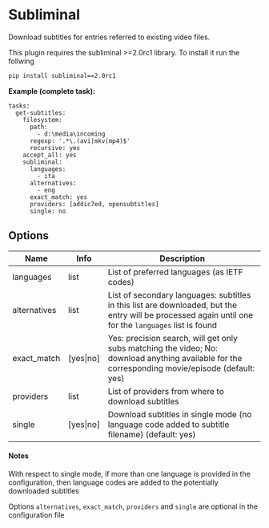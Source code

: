 # Subliminal
Download subtitles for entries referred to existing video files.

This plugin requires the subliminal >=2.0rc1 library. To install it run the follwing

```cmd
pip install subliminal==2.0rc1
```

**Example (complete task):**

```
tasks:
  get-subtitles:
    filesystem:
      path: 
        - d:\media\incoming
      regexp: '.*\.(avi|mkv|mp4)$'
      recursive: yes
    accept_all: yes
    subliminal:
      languages:
        - ita
      alternatives:
        - eng
      exact_match: yes
      providers: [addic7ed, opensubtitles]
      single: no
```

## Options

| **Name** | **Info** | **Description** |
| --- | --- | --- |
| languages | list | List of preferred languages (as IETF codes) |
| alternatives | list | List of secondary languages: subtitles in this list are downloaded, but the entry will be processed again until one for the `languages` list is found |
| exact_match | [yes\|no] | Yes: precision search, will get only subs matching the video; No: download anything available for the corresponding movie/episode (default: yes) |
| providers | list | List of providers from where to download subtitles |
| single | [yes\|no] | Download subtitles in single mode (no language code added to subtitle filename) (default: yes) |

#### Notes
With respect to single mode, if more than one language is provided in the configuration, then language codes are added to the potentially downloaded subtitles

Options `alternatives`, `exact_match`,  `providers` and `single` are optional in the configuration file